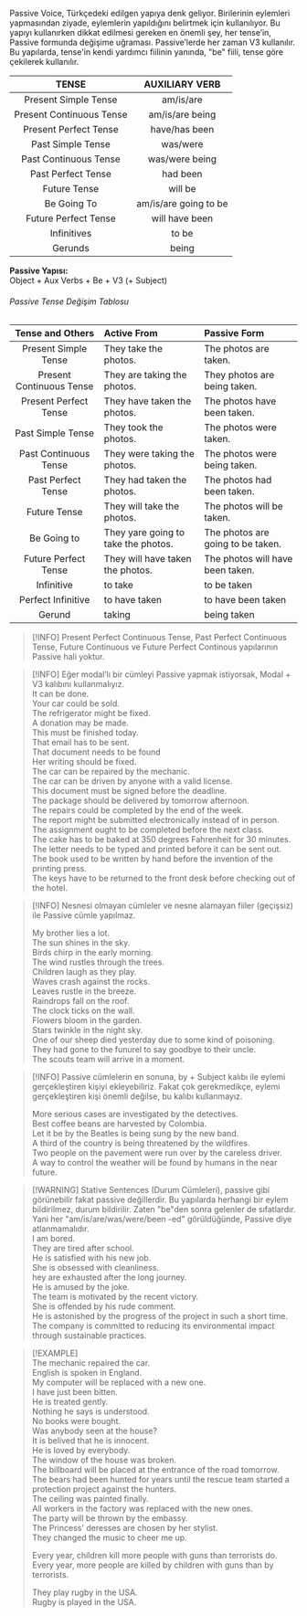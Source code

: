 Passive Voice, Türkçedeki edilgen yapıya denk geliyor. Birilerinin eylemleri yapmasından ziyade, eylemlerin yapıldığını belirtmek için kullanılıyor. Bu yapıyı kullanırken dikkat edilmesi gereken en önemli şey, her tense’in, Passive formunda değişime uğraması. Passive’lerde her zaman V3 kullanılır. Bu yapılarda, tense'in kendi yardımcı fiilinin yanında, "be" fiili, tense göre çekilerek kullanılır.  

|          TENSE           |    AUXILIARY VERB     |  
|:------------------------:|:---------------------:|  
|   Present Simple Tense   |       am/is/are       |  
| Present Continuous Tense |    am/is/are being    |  
|  Present Perfect Tense   |     have/has been     |  
|    Past Simple Tense     |       was/were        |  
|  Past Continuous Tense   |    was/were being     |  
|    Past Perfect Tense    |       had been        |  
|       Future Tense       |        will be        |  
|       Be Going To        | am/is/are going to be |  
|   Future Perfect Tense   |    will have been     |  
|       Infinitives        |         to be         |  
|         Gerunds          |         being         |  

**Passive Yapısı:**  
Object + Aux Verbs + Be + V3 (+ Subject)  

###### Passive Tense Değişim Tablosu  
|     Tense and Others     | Active From                         | Passive Form                      |  
|:------------------------:|:----------------------------------- |:--------------------------------- |  
|   Present Simple Tense   | They take the photos.               | The photos are taken.             |  
| Present Continuous Tense | They are taking the photos.         | They photos are being taken.      |  
|  Present Perfect Tense   | They have taken the photos.         | The photos have been taken.       |  
|    Past Simple Tense     | They took the photos.               | The photos were taken.            |  
|  Past Continuous Tense   | They were taking the photos.        | The photos were being taken.      |  
|    Past Perfect Tense    | They had taken the photos.          | The photos had been taken.        |  
|       Future Tense       | They will take the photos.          | The photos will be taken.         |  
|       Be Going to        | They yare going to take the photos. | The photos are going to be taken. |  
|   Future Perfect Tense   | They will have taken the photos.    | The photos will have been taken.  |  
|        Infinitive        | to take                             | to be taken                       |  
|    Perfect Infinitive    | to have taken                       | to have been taken                |  
|          Gerund          | taking                              | being taken                       |  

> [!INFO] Present Perfect Continuous Tense, Past Perfect Continuous Tense, Future Continuous ve Future Perfect Continous yapılarının Passive hali yoktur.  

> [!INFO] Eğer modal’lı bir cümleyi Passive yapmak istiyorsak, Modal + V3 kalıbını kullanmalıyız.  
> It can be done.  
> Your car could be sold.  
> The refrigerator might be fixed.  
> A donation may be made.  
> This must be finished today.  
> That email has to be sent.  
> That document needs to be found  
> Her writing should be fixed.  
> The car can be repaired by the mechanic.  
> The car can be driven by anyone with a valid license.  
> This document must be signed before the deadline.  
> The package should be delivered by tomorrow afternoon.  
> The repairs could be completed by the end of the week.  
> The report might be submitted electronically instead of in person.  
> The assignment ought to be completed before the next class.  
> The cake has to be baked at 350 degrees Fahrenheit for 30 minutes.  
> The letter needs to be typed and printed before it can be sent out.  
> The book used to be written by hand before the invention of the printing press.  
> The keys have to be returned to the front desk before checking out of the hotel.  

> [!INFO] Nesnesi olmayan cümleler ve nesne alamayan fiiler (geçişsiz) ile Passive cümle yapılmaz.  
>  
> My brother lies a lot.  
> The sun shines in the sky.  
> Birds chirp in the early morning.  
> The wind rustles through the trees.  
> Children laugh as they play.  
> Waves crash against the rocks.  
> Leaves rustle in the breeze.  
> Raindrops fall on the roof.  
> The clock ticks on the wall.  
> Flowers bloom in the garden.  
> Stars twinkle in the night sky.  
> One of our sheep died yesterday due to some kind of poisoning.  
> They had gone to the funurel to say goodbye to their uncle.  
> The scouts team will arrive in a moment.  

> [!INFO] Passive cümlelerin en sonuna, by + Subject kalıbı ile eylemi gerçekleştiren kişiyi ekleyebiliriz. Fakat çok gerekmedikçe, eylemi gerçekleştiren kişi önemli değilse, bu kalıbı kullanmayız.  
>  
> More serious cases are investigated by the detectives.  
> Best coffee beans are harvested by Colombia.  
> Let it be by the Beatles is being sung by the new band.  
> A third of the country is being threatened by the wildfires.  
> Two people on the pavement were run over by the careless driver.  
> A way to control the weather will be found by humans in the near future.  

> [!WARNING] Stative Sentences (Durum Cümleleri), passive gibi görünebilir fakat passive değillerdir. Bu yapılarda herhangi bir eylem bildirilmez, durum bildirilir. Zaten "be"den sonra gelenler de sıfatlardır. Yani her "am/is/are/was/were/been -ed" görüldüğünde, Passive diye atlanmamalıdır.  
> I am bored.  
> They are tired after school.  
> He is satisfied with his new job.  
> She is obsessed with cleanliness.  
> hey are exhausted after the long journey.  
> He is amused by the joke.  
> The team is motivated by the recent victory.  
> She is offended by his rude comment.  
> He is astonished by the progress of the project in such a short time.  
> The company is committed to reducing its environmental impact through sustainable practices.  

> [!EXAMPLE]  
> The mechanic repaired the car.  
> English is spoken in England.  
> My computer will be replaced with a new one.  
> I have just been bitten.  
> He is treated gently.  
> Nothing he says is understood.  
> No books were bought.  
> Was anybody seen at the house?  
> It is belived that he is innocent.  
> He is loved by everybody.  
> The window of the house was broken.  
> The billboard will be placed at the entrance of the road tomorrow.  
> The bears had been hunted for years until the rescue team started a protection project against the hunters.  
> The ceiling was painted finally.  
> All workers in the factory was replaced with the new ones.  
> The party will be thrown by the embassy.  
> The Princess' deresses are chosen by her stylist.  
> They changed the music to cheer me up.  
>  
> Every year, children kill more people with guns than terrorists do.  
> Every year, more people are killed by children with guns than by terrorists.  
>  
> They play rugby in the USA.  
> Rugby is played in the USA.  
